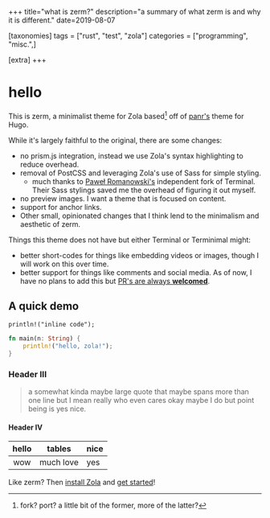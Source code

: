 +++
title="what is zerm?"
description="a summary of what zerm is and why it is different."
date=2019-08-07

[taxonomies]
tags = ["rust", "test", "zola"]
categories = ["programming", "misc.",]

[extra]
+++

# hello

This is zerm, a minimalist theme for Zola based[^1] off of [panr's](https://twitter.com/panr)
theme for Hugo.

While it's largely faithful to the original, there are some changes:
- no prism.js integration, instead we use Zola's syntax highlighting to reduce overhead.
- removal of PostCSS and leveraging Zola's use of Sass for simple styling.
  - much thanks to [Paweł
    Romanowski's](https://github.com/pawroman/zola-theme-terminimal/)
    independent fork of Terminal. Their Sass stylings saved me the overhead of
    figuring it out myself.
- no preview images. I want a theme that is focused on content.
- support for anchor links.
- Other small, opinionated changes that I think lend to the minimalism and
  aesthetic of zerm.
  
  
Things this theme does not have but either Terminal or Terminimal might:
- better short-codes for things like embedding videos or images, though I will
  work on this over time.
- better support for things like comments and social media. As of now, I have
  no plans to add this but [PR's are always
  **welcomed**](https://github.com/ejmg/zerm/pulls).
  
## A quick demo

`println!("inline code");`

```rs
fn main(n: String) {
    println!("hello, zola!");
}
```

### Header III

> a somewhat kinda maybe large quote that maybe spans
> more than one line but I mean really who even cares
> okay maybe I do but point being is yes nice.

#### Header IV

| hello | tables    | nice |
|:-----:|:---------:|------|
| wow   | much love | yes  |

  
Like zerm? Then [install
Zola](https://www.getzola.org/documentation/getting-started/installation/) and
[get started](https://www.getzola.org/documentation/themes/installing-and-using-themes/#installing-a-theme)!

[^1]: fork? port? a little bit of the former, more of the latter?
